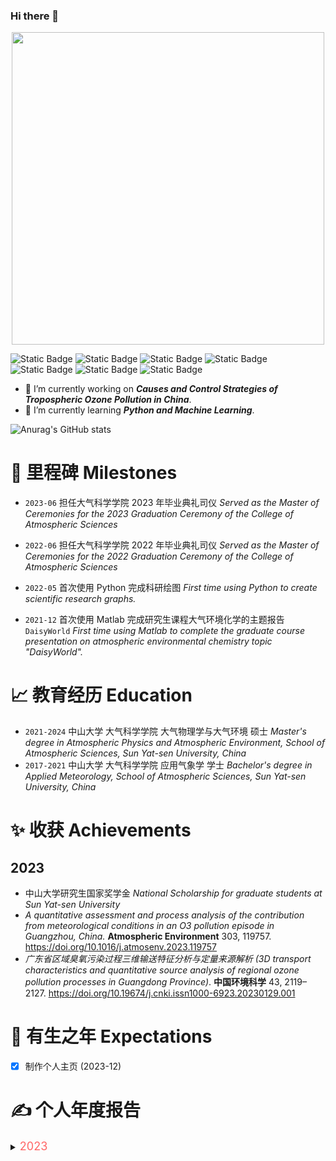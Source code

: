 ### Hi there 👋

<!--
**Iphisxu/Iphisxu** is a ✨ _special_ ✨ repository because its `README.md` (this file) appears on your GitHub profile.

Here are some ideas to get you started:

- 🔭 I’m currently working on ...
- 🌱 I’m currently learning ...
- 👯 I’m looking to collaborate on ...
- 🤔 I’m looking for help with ...
- 💬 Ask me about ...
- 📫 How to reach me: ...
- 😄 Pronouns: ...
- ⚡ Fun fact: ...
-->

<!-- Picture: Hello I'm Evan -->
<div align="center"> <img src="https://picgo-evan.oss-cn-guangzhou.aliyuncs.com/img/202312251523104.png" width = 500 /> </div>

<!-- badge
https://shields.io/badges
 -->

![Static Badge](https://img.shields.io/badge/Atmospheric-Environment-blue)  ![Static Badge](https://img.shields.io/badge/CMAQ-5.3-blue)  ![Static Badge](https://img.shields.io/badge/WRF-3.9-blue)
![Static Badge](https://img.shields.io/badge/Python-3.10-orange)  ![Static Badge](https://img.shields.io/badge/VS_Code--orange)  ![Static Badge](https://img.shields.io/badge/Zotero--orange)  ![Static Badge](https://img.shields.io/badge/Obsidian--orange)


- 🔭 I’m currently working on ***Causes and Control Strategies of Tropospheric Ozone Pollution in China***.
- 🌱 I’m currently learning ***Python and Machine Learning***.

![Anurag's GitHub stats](https://github-readme-stats.vercel.app/api?username=Iphisxu&show_icons=true&theme=ambient_gradient)

# 🚩 里程碑 Milestones
<!-- 
记录我取得的一些有意思的进步
 -->
* `2023-06`
担任大气科学学院 2023 年毕业典礼司仪
*Served as the Master of Ceremonies for the 2023 Graduation Ceremony of the College of Atmospheric Sciences*

* `2022-06`
担任大气科学学院 2022 年毕业典礼司仪
*Served as the Master of Ceremonies for the 2022 Graduation Ceremony of the College of Atmospheric Sciences*

* `2022-05`
首次使用 Python 完成科研绘图
*First time using Python to create scientific research graphs.*

* `2021-12`
首次使用 Matlab 完成研究生课程大气环境化学的主题报告`DaisyWorld`
*First time using Matlab to complete the graduate course presentation on atmospheric environmental chemistry topic "DaisyWorld".*


# 📈 教育经历 Education 

* `2021-2024`
中山大学 大气科学学院 大气物理学与大气环境 硕士
*Master's degree in Atmospheric Physics and Atmospheric Environment, School of Atmospheric Sciences, Sun Yat-sen University, China*
* `2017-2021`
中山大学 大气科学学院 应用气象学 学士
*Bachelor's degree in Applied Meteorology, School of Atmospheric Sciences, Sun Yat-sen University, China*

# ✨ 收获 Achievements
<!-- 
记录我取得的成绩
 -->
## 2023
* 中山大学研究生国家奖学金
*National Scholarship for graduate students at Sun Yat-sen University*
* *A quantitative assessment and process analysis of the contribution from meteorological conditions in an O3 pollution episode in Guangzhou, China.* **Atmospheric Environment** 303, 119757. https://doi.org/10.1016/j.atmosenv.2023.119757
* *广东省区域臭氧污染过程三维输送特征分析与定量来源解析 (3D transport characteristics and quantitative source analysis of regional ozone pollution processes in Guangdong Province)*. **中国环境科学** 43, 2119–2127. https://doi.org/10.19674/j.cnki.issn1000-6923.20230129.001 

# 💖 有生之年 Expectations
<!-- 
记录我计划完成或希望实现的目标
 -->
- [x] 制作个人主页 (2023-12)

# ✍ 个人年度报告
<!-- 
记录每年有趣的数据统计
<details> 
<summary><font size="4" color="#ff6666">年份</font></summary>

contents ...
</details>
 -->
<details> 
<summary><font size="4" color="#ff6666">2023</font></summary>

<div align="center"> <img src="https://picgo-evan.oss-cn-guangzhou.aliyuncs.com/img/202401121751002.png" width = 500 /> </div>
</details>